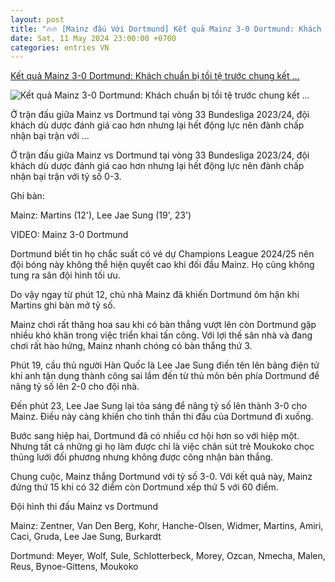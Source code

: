 ```yaml
---
layout: post
title: "🔥🔥 [Mainz đấu Với Dortmund] Kết quả Mainz 3-0 Dortmund: Khách chuẩn bị tồi tệ trước chung kết ..."
date: Sat, 11 May 2024 23:00:00 +0700
categories: entries VN
---
```

[Kết quả Mainz 3-0 Dortmund: Khách chuẩn bị tồi tệ trước chung kết ...](https://bongdaplus.vn/bundesliga/ket-qua-mainz-vs-dortmund-khach-chuan-bi-toi-te-truoc-chung-ket-champions-league-4312872405.html)

![Kết quả Mainz 3-0 Dortmund: Khách chuẩn bị tồi tệ trước chung kết ...](https://cdn.bongdaplus.vn/Assets/Media/2024/05/12/8/Mainz-Dortmund3-0.jpg)

Ở trận đấu giữa Mainz vs Dortmund tại vòng 33 Bundesliga 2023/24, đội khách dù dược đánh giá cao hơn nhưng lại hết động lực nên đành chấp nhận bại trận với ...

Ở trận đấu giữa Mainz vs Dortmund tại vòng 33 Bundesliga 2023/24, đội khách dù dược đánh giá cao hơn nhưng lại hết động lực nên đành chấp nhận bại trận với tỷ số 0-3.

Ghi bàn:

Mainz: Martins (12'), Lee Jae Sung (19', 23')

VIDEO: Mainz 3-0 Dortmund

Dortmund biết tin họ chắc suất có vé dự Champions League 2024/25 nên đội bóng này không thể hiện quyết cao khi đối đầu Mainz. Họ cũng không tung ra sân đội hình tối ưu.

Do vậy ngay từ phút 12, chủ nhà Mainz đã khiến Dortmund ôm hận khi Martins ghi bàn mở tỷ số.

Mainz chơi rất thăng hoa sau khi có bàn thắng vượt lên còn Dortmund gặp nhiều khó khăn trong việc triển khai tấn công. Với lợi thế sân nhà và đang chơi rất hào hứng, Mainz nhanh chóng có bàn thắng thứ 3.

Phút 19, cầu thủ người Hàn Quốc là Lee Jae Sung điền tên lên bảng điện tử khi anh tận dụng thành công sai lầm đến từ thủ môn bên phía Dortmund để nâng tỷ số lên 2-0 cho đội nhà.

Đến phút 23, Lee Jae Sung lại tỏa sáng để nâng tỷ số lên thành 3-0 cho Mainz. Điều này càng khiến cho tinh thần thi đấu của Dortmund đi xuống.

Bước sang hiệp hai, Dortmund đã có nhiều cơ hội hơn so với hiệp một. Nhưng tất cả những gì họ làm được chỉ là việc chân sút trẻ Moukoko chọc thủng lưới đối phương nhưng không được công nhận bàn thắng.

Chung cuộc, Mainz thắng Dortmund với tỷ số 3-0. Với kết quả này, Mainz đứng thứ 15 khi có 32 điểm còn Dortmund xếp thứ 5 với 60 điểm.

Đội hình thi đấu Mainz vs Dortmund

Mainz: Zentner, Van Den Berg, Kohr, Hanche-Olsen, Widmer, Martins, Amiri, Caci, Gruda, Lee Jae Sung, Burkardt

Dortmund: Meyer, Wolf, Sule, Schlotterbeck, Morey, Ozcan, Nmecha, Malen, Reus, Bynoe-Gittens, Moukoko

